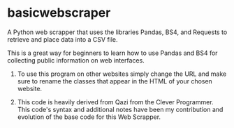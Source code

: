 # basicwebscraper
A Python web scrapper that uses the libraries Pandas, BS4, and Requests to retrieve and place data into a CSV file. 

This is a great way for beginners to learn how to use Pandas and BS4 for collecting public information on web interfaces.


1. To use this program on other websites simply change the URL and make sure to rename the classes that appear in the HTML of your chosen website. 


2. This code is heavily derived from Qazi from the Clever Programmer. This code's syntax and additional notes have been my contribution and evolution of the base code for this Web Scrapper. 

